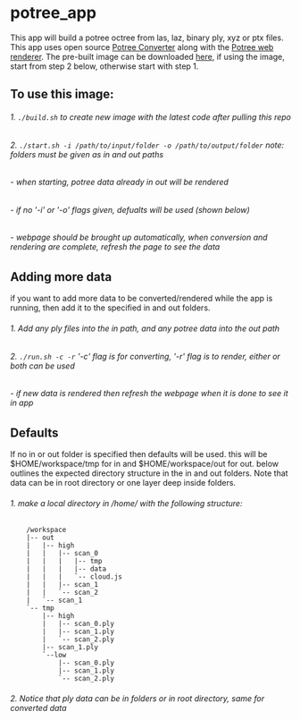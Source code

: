 # potree_app
This app will build a potree octree from las, laz, binary ply, xyz or ptx files. This app uses open source [Potree Converter](https://github.com/potree/PotreeConverter/tree/using_laszip) along with the [Potree web renderer](https://github.com/potree/potree).
The pre-built image can be downloaded [here](https://console.cloud.google.com/gcr/images/ml-datalab-datatools-01-pr/GLOBAL/potcon?project=ml-datalab-datatools-01-pr&organizationId=846774596521&gcrImageListsize=30), if using the image, start from step 2 below, otherwise start with step 1.
## To use this image:
###### 1. `./build.sh` to create new image with the latest code after pulling this repo
###### 2. `./start.sh -i /path/to/input/folder -o /path/to/output/folder` note: folders must be given as in and out paths
######      - when starting, potree data already in out will be rendered
######      - if no '-i' or '-o' flags given, defualts will be used (shown below)
######      - webpage should be brought up automatically, when conversion and rendering are complete, refresh the page to see the data
## Adding more data
if you want to add more data to be converted/rendered while the app is running, then add it to the specified in and out folders.
###### 1. Add any ply files into the in path, and any potree data into the out path
###### 2. `./run.sh -c -r` '-c' flag is for converting, '-r' flag is to render, either or both can be used
######      - if new data is rendered then refresh the webpage when it is done to see it in app
## Defaults
If no in or out folder is specified then defaults will be used. this will be $HOME/workspace/tmp for in and $HOME/workspace/out for out. below outlines the expected directory structure in the in and out folders. Note that data can be in root directory or one layer deep inside folders.
###### 1. make a local directory in /home/ with the following structure:
        /workspace
        |-- out
        |   |-- high
        |   |   |-- scan_0
        |   |   |   |-- tmp
        |   |   |   |-- data
        |   |   |   `-- cloud.js
        |   |   |-- scan_1
        |   |   `-- scan_2
        |   `-- scan_1
        `-- tmp
            |-- high
            |   |-- scan_0.ply
            |   |-- scan_1.ply
            |   `-- scan_2.ply
            |-- scan_1.ply
            `--low
                |-- scan_0.ply
                |-- scan_1.ply
                `-- scan_2.ply
###### 2. Notice that ply data can be in folders or in root directory, same for converted data